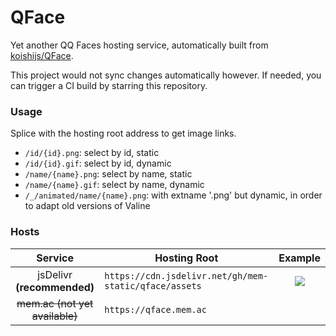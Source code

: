 # QFace

Yet another QQ Faces hosting service, automatically built from [koishijs/QFace](https://github.com/koishijs/QFace).

This project would not sync changes automatically however. If needed, you can trigger a CI build by starring this repository.

### Usage

Splice with the hosting root address to get image links.

* `/id/{id}.png`: select by id, static
* `/id/{id}.gif`: select by id, dynamic
* `/name/{name}.png`: select by name, static
* `/name/{name}.gif`: select by name, dynamic
* `/_/animated/name/{name}.png`: with extname '.png' but dynamic, in order to adapt old versions of Valine

### Hosts

|Service|Hosting Root|Example|
|:-:|---|:-:|
|jsDelivr **(recommended)**|`https://cdn.jsdelivr.net/gh/mem-static/qface/assets`|![](https://cdn.jsdelivr.net/gh/mem-static/qface/assets/id/0.gif)|
|~~mem.ac (not yet available)~~|`https://qface.mem.ac`||

